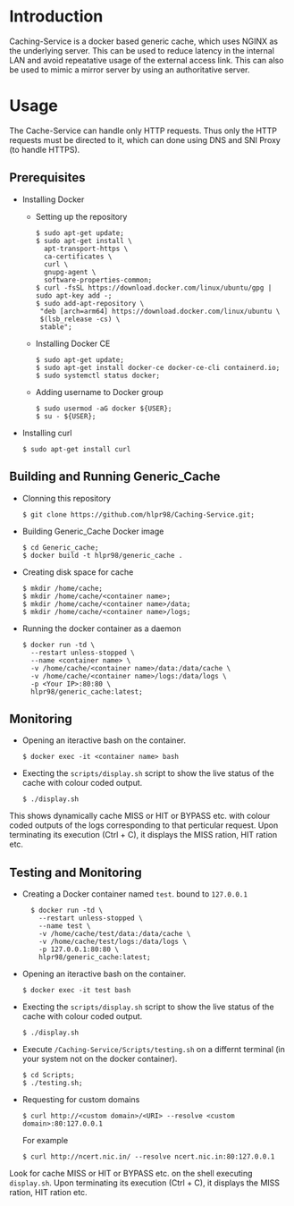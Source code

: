 # Introduction

Caching-Service is a docker based generic cache, which uses NGINX as the underlying server. This can be used to reduce latency in the internal LAN and avoid repeatative usage of the external access link. This can also be used to mimic a mirror server by using an authoritative server.

# Usage

The Cache-Service can handle only HTTP requests. Thus only the HTTP requests must be directed to it, which can done using DNS and SNI Proxy (to handle HTTPS).

## Prerequisites

* Installing Docker
  - Setting up the repository
  
    ```shell
    $ sudo apt-get update;
    $ sudo apt-get install \
      apt-transport-https \
      ca-certificates \
      curl \
      gnupg-agent \
      software-properties-common;
    $ curl -fsSL https://download.docker.com/linux/ubuntu/gpg | sudo apt-key add -;
    $ sudo add-apt-repository \
     "deb [arch=arm64] https://download.docker.com/linux/ubuntu \
     $(lsb_release -cs) \
     stable";
    ```
  - Installing Docker CE
    
    ```shell
    $ sudo apt-get update;
    $ sudo apt-get install docker-ce docker-ce-cli containerd.io;
    $ sudo systemctl status docker;
    ```
   - Adding username to Docker group
   
      ```shell
      $ sudo usermod -aG docker ${USER};
      $ su - ${USER};
      ```
      
 * Installing curl
    
    ```shell
    $ sudo apt-get install curl
    ```   
 
 ## Building and Running Generic_Cache
 
 * Clonning this repository
 
    ```shell
    $ git clone https://github.com/hlpr98/Caching-Service.git;
    ```
 * Building Generic_Cache Docker image
    
    ```shell
    $ cd Generic_cache;
    $ docker build -t hlpr98/generic_cache .
    ```
 * Creating disk space for cache
 
    ```shell
    $ mkdir /home/cache;
    $ mkdir /home/cache/<container name>;
    $ mkdir /home/cache/<container name>/data;
    $ mkdir /home/cache/<container name>/logs;
    ```
 * Running the docker container as a daemon
  
    ```shell
    $ docker run -td \
      --restart unless-stopped \
      --name <container name> \
      -v /home/cache/<container name>/data:/data/cache \
      -v /home/cache/<container name>/logs:/data/logs \
      -p <Your IP>:80:80 \
      hlpr98/generic_cache:latest;
    ```
    
## Monitoring

 * Opening an iteractive bash on the container.
  
    ```shell
    $ docker exec -it <container name> bash
    ```
    
 * Execting the ```scripts/display.sh``` script to show the live status of the cache with colour coded output.
 
    ```shell
    $ ./display.sh
    ```
This shows dynamically cache MISS or HIT or BYPASS etc. with colour coded outputs of the logs corresponding to that perticular request. Upon terminating its execution (Ctrl + C), it displays the MISS ration, HIT ration etc.

## Testing and Monitoring

* Creating a Docker container named ```test```. bound to ```127.0.0.1```
  
  ```shell
    $ docker run -td \
      --restart unless-stopped \
      --name test \
      -v /home/cache/test/data:/data/cache \
      -v /home/cache/test/logs:/data/logs \
      -p 127.0.0.1:80:80 \
      hlpr98/generic_cache:latest;
    ```

 * Opening an iteractive bash on the container.
  
    ```shell
    $ docker exec -it test bash
    ```
    
 * Execting the ```scripts/display.sh``` script to show the live status of the cache with colour coded output.
 
    ```shell
    $ ./display.sh
    ```
 
 * Execute ```/Caching-Service/Scripts/testing.sh``` on a differnt terminal (in your system not on the docker container).
 
    ```shell
    $ cd Scripts;
    $ ./testing.sh;
    ```
* Requesting for custom domains
  
  ```shell
  $ curl http://<custom domain>/<URI> --resolve <custom domain>:80:127.0.0.1
  ```
  
  For example
  
  ```shell
  $ curl http://ncert.nic.in/ --resolve ncert.nic.in:80:127.0.0.1
  ```

Look for cache MISS or HIT or BYPASS etc. on the shell executing ```display.sh```. Upon terminating its execution (Ctrl + C), it displays the MISS ration, HIT ration etc.


    
     
